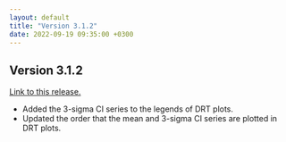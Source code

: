 ```yaml
---
layout: default
title: "Version 3.1.2"
date: 2022-09-19 09:35:00 +0300
---
```


## Version 3.1.2

[Link to this release.](https://github.com/vyrjana/pyimpspec/releases/tag/3.1.2)

- Added the 3-sigma CI series to the legends of DRT plots.
- Updated the order that the mean and 3-sigma CI series are plotted in DRT plots.
